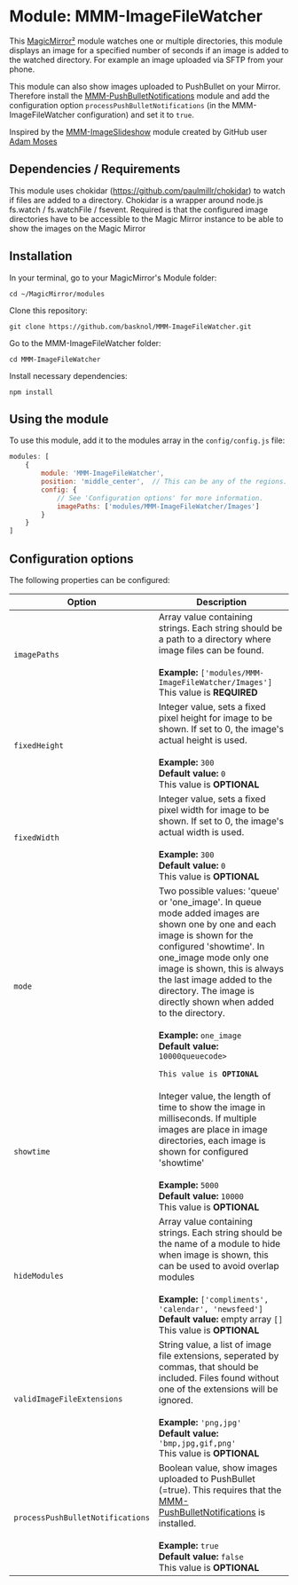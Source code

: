 ﻿# Module: MMM-ImageFileWatcher

This [MagicMirror²](https://github.com/MichMich/MagicMirror/) module watches one or multiple directories, this module displays an image for a specified number of seconds if an image is added to the watched directory. 
For example an image uploaded via SFTP from your phone.

This module can also show images uploaded to PushBullet on your Mirror. Therefore install the [MMM-PushBulletNotifications](https://github.com/basknol/MMM-PushBulletNotifications) module and add the configuration option `processPushBulletNotifications` (in the MMM-ImageFileWatcher configuration) and set it to `true`.

Inspired by the [MMM-ImageSlideshow](https://github.com/AdamMoses-GitHub/MMM-ImageSlideshow) module created by GitHub user [Adam Moses](https://github.com/AdamMoses-GitHub)

## Dependencies / Requirements

This module uses chokidar (https://github.com/paulmillr/chokidar) to watch if files are added to a directory. Chokidar is a wrapper around node.js fs.watch / fs.watchFile / fsevent. 
Required is that the configured image directories have to be accessible to the Magic Mirror instance to be able to show the images on the Magic Mirror

## Installation

In your terminal, go to your MagicMirror's Module folder:
````
cd ~/MagicMirror/modules
````

Clone this repository:
````
git clone https://github.com/basknol/MMM-ImageFileWatcher.git
````

Go to the MMM-ImageFileWatcher folder:
````
cd MMM-ImageFileWatcher
````

Install necessary dependencies:
````
npm install
````

## Using the module

To use this module, add it to the modules array in the `config/config.js` file:
````javascript
modules: [
	{
		module: 'MMM-ImageFileWatcher',
		position: 'middle_center',	// This can be any of the regions.		
		config: {
			// See 'Configuration options' for more information.
			imagePaths: ['modules/MMM-ImageFileWatcher/Images']
		}
	}
]
````

## Configuration options

The following properties can be configured:

<table width="100%">
	<!-- why, markdown... -->
	<thead>
		<tr>
			<th>Option</th>
			<th width="100%">Description</th>
		</tr>
	<thead>
	<tbody>	
		<tr>
			<td><code>imagePaths</code></td>
			<td>Array value containing strings. Each string should be a path to a directory where image files can be found.<br />
				<br /><b>Example:</b> <code>['modules/MMM-ImageFileWatcher/Images']</code>
				<br />This value is <b>REQUIRED</b>
			</td>
		</tr>		
		<tr>
			<td><code>fixedHeight</code></td>
			<td>Integer value, sets a fixed pixel height for image to be shown. If set to 0, the image's actual height is used.<br />
				<br /><b>Example:</b> <code>300</code>
				<br /><b>Default value:</b> <code>0</code>
				<br />This value is <b>OPTIONAL</b>
			</td>
		</tr>      
		<tr>
			<td><code>fixedWidth</code></td>
			<td>Integer value, sets a fixed pixel width for image to be shown. If set to 0, the image's actual width is used.<br />
				<br /><b>Example:</b> <code>300</code>
				<br /><b>Default value:</b> <code>0</code>
				<br />This value is <b>OPTIONAL</b>
			</td>
		</tr> 
		<tr>
			<td><code>mode</code></td>
			<td>Two possible values: 'queue' or 'one_image'. In queue mode added images are shown one by one and each image is shown for the configured 'showtime'. In one_image mode only one image is shown, this is always the last image added to the directory. The image is directly shown when added to the directory.<br />
				<br /><b>Example:</b> <code>one_image</code>
				<br /><b>Default value:</b> <code>10000queuecode>
				<br />This value is <b>OPTIONAL</b>
			</td>
		</tr>
		<tr>
			<td><code>showtime</code></td>
			<td>Integer value, the length of time to show the image in milliseconds. If multiple images are place in image directories, each image is shown for configured 'showtime'<br />
				<br /><b>Example:</b> <code>5000</code>
				<br /><b>Default value:</b> <code>10000</code>
				<br />This value is <b>OPTIONAL</b>
			</td>
		</tr>
		<tr>
			<td><code>hideModules</code></td>
			<td>Array value containing strings. Each string should be the name of a module to hide when image is shown, this can be used to avoid overlap modules<br />
				<br /><b>Example:</b> <code>['compliments', 'calendar', 'newsfeed']</code>
				<br /><b>Default value:</b> empty array <code>[]</code>
				<br />This value is <b>OPTIONAL</b>
			</td>
		</tr>
        <tr>
			<td><code>validImageFileExtensions</code></td>
			<td>String value, a list of image file extensions, seperated by commas, that should be included. Files found without one of the extensions will be ignored.<br />
				<br /><b>Example:</b> <code>'png,jpg'</code>
				<br /><b>Default value:</b> <code>'bmp,jpg,gif,png'</code>
				<br />This value is <b>OPTIONAL</b>
			</td>
		</tr>   
		<tr>
			<td><code>processPushBulletNotifications</code></td>
			<td>Boolean value, show images uploaded to PushBullet (=true). This requires that the <a href="https://github.com/basknol/MMM-PushBulletNotifications">MMM-PushBulletNotifications</a> is installed.<br />
				<br /><b>Example:</b> <code>true</code>
				<br /><b>Default value:</b> <code>false</code>
				<br />This value is <b>OPTIONAL</b>
			</td>
		</tr>   		
    </tbody>
</table>
